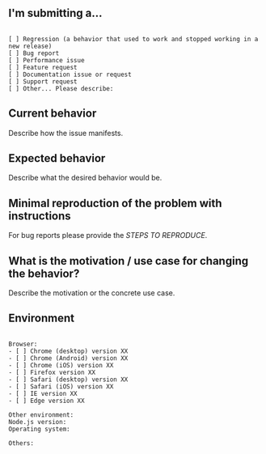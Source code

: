 ## I'm submitting a...
<!-- Check one of the following options with "x" -->
<pre><code>
[ ] Regression (a behavior that used to work and stopped working in a new release)
[ ] Bug report  <!-- Please search GitHub for a similar issue or PR before submitting -->
[ ] Performance issue
[ ] Feature request
[ ] Documentation issue or request
[ ] Support request
[ ] Other... Please describe:
</code></pre>

## Current behavior
Describe how the issue manifests. 


## Expected behavior
Describe what the desired behavior would be.


## Minimal reproduction of the problem with instructions
For bug reports please provide the *STEPS TO REPRODUCE*.


## What is the motivation / use case for changing the behavior?
Describe the motivation or the concrete use case.


## Environment

<pre>
<code>
Browser:
- [ ] Chrome (desktop) version XX
- [ ] Chrome (Android) version XX
- [ ] Chrome (iOS) version XX
- [ ] Firefox version XX
- [ ] Safari (desktop) version XX
- [ ] Safari (iOS) version XX
- [ ] IE version XX
- [ ] Edge version XX

Other environment:
Node.js version:
Operating system:

Others:

</code></pre>